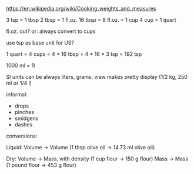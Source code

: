 https://en.wikipedia.org/wiki/Cooking_weights_and_measures

3 tsp = 1 tbsp
2 tbsp = 1 fl.oz.
16 tbsp = 8 fl.oz. = 1 cup
4 cup = 1 quart

fl.oz. out? or: always convert to cups

use tsp as base unit for US?

1 quart = 4 cups = 4 * 16 tbsp = 4 * 16 * 3 tsp = 192 tsp

1000 ml = 1l

SI units can be always liters, grams. view makes pretty display (1/2 kg, 250 ml or 1/4 l)

informal:
- drops
- pinches
- smidgens
- dashes


conversions:

Liquid:
Volume -> Volume (1 tbsp olive oil -> 14.73 ml olive oil)

Dry:
Volume -> Mass, with density (1 cup flour -> 150 g flour)
Mass -> Mass (1 pound flour -> 453 g flour)
